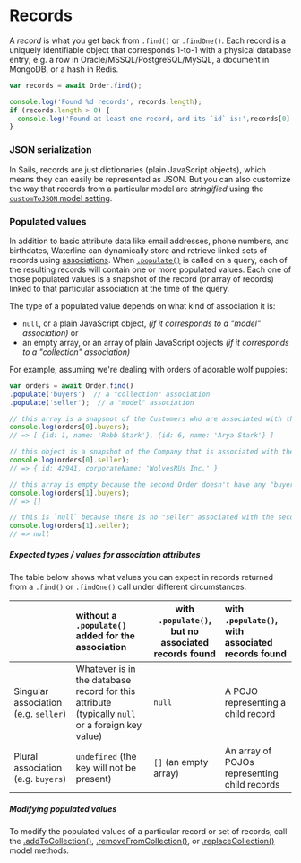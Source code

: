 # Records

A _record_ is what you get back from `.find()` or `.findOne()`.  Each record is a uniquely identifiable object that corresponds 1-to-1 with a physical database entry; e.g. a row in Oracle/MSSQL/PostgreSQL/MySQL, a document in MongoDB, or a hash in Redis.

```js
var records = await Order.find();

console.log('Found %d records', records.length);
if (records.length > 0) {
  console.log('Found at least one record, and its `id` is:',records[0].id);
}
```


### JSON serialization

In Sails, records are just dictionaries (plain JavaScript objects), which means they can easily be represented as JSON. But you can also customize the way that records from a particular model are _stringified_ using the [`customToJSON` model setting](https://sailsjs.com/documentation/concepts/models-and-orm/model-settings#?customtojson).


### Populated values

In addition to basic attribute data like email addresses, phone numbers, and birthdates, Waterline can dynamically store and retrieve linked sets of records using [associations](https://sailsjs.com/documentation/concepts/models-and-orm/associations).  When [`.populate()`](https://sailsjs.com/documentation/reference/waterline-orm/queries/populate) is called on a query, each of the resulting records will contain one or more populated values.  Each one of those populated values is a snapshot of the record (or array of records) linked to that particular association at the time of the query.

The type of a populated value depends on what kind of association it is:

+ `null`, or a plain JavaScript object,  _(if it corresponds to a "model" association)_ or
+ an empty array, or an array of plain JavaScript objects _(if it corresponds to a "collection" association)_



For example, assuming we're dealing with orders of adorable wolf puppies:

```js
var orders = await Order.find()
.populate('buyers')  // a "collection" association
.populate('seller');  // a "model" association

// this array is a snapshot of the Customers who are associated with the first Order as "buyers"
console.log(orders[0].buyers);
// => [ {id: 1, name: 'Robb Stark'}, {id: 6, name: 'Arya Stark'} ]

// this object is a snapshot of the Company that is associated with the first Order as the "seller"
console.log(orders[0].seller);
// => { id: 42941, corporateName: 'WolvesRUs Inc.' }

// this array is empty because the second Order doesn't have any "buyers"
console.log(orders[1].buyers);
// => []

// this is `null` because there is no "seller" associated with the second Order
console.log(orders[1].seller);
// => null
```

##### Expected types / values for association attributes

The table below shows what values you can expect in records returned from a `.find()` or `.findOne()` call under different circumstances.  

| &nbsp; |  without a `.populate()` added for the association | with `.populate()`, but no associated records found | with `.populate()`, with associated records found
|:--- |:--- | --- |:--- |
| Singular association (e.g. `seller`) | Whatever is in the database record for this attribute (typically `null` or a foreign key value) | `null` | A POJO representing a child record |
| Plural association (e.g. `buyers`) |  `undefined` (the key will not be present) | `[]` (an empty array) | An array of POJOs representing child records


##### Modifying populated values

To modify the populated values of a particular record or set of records, call the [.addToCollection()](https://sailsjs.com/documentation/reference/waterline-orm/models/add-to-collection), [.removeFromCollection()](https://sailsjs.com/documentation/reference/waterline-orm/models/remove-from-collection), or [.replaceCollection()](https://sailsjs.com/documentation/reference/waterline-orm/models/replace-collection) model methods.



<docmeta name="displayName" value="Records">
